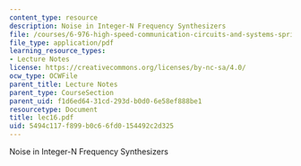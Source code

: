 ```yaml
---
content_type: resource
description: Noise in Integer-N Frequency Synthesizers
file: /courses/6-976-high-speed-communication-circuits-and-systems-spring-2003/5494c117f899b0c66fd0154492c2d325_lec16.pdf
file_type: application/pdf
learning_resource_types:
- Lecture Notes
license: https://creativecommons.org/licenses/by-nc-sa/4.0/
ocw_type: OCWFile
parent_title: Lecture Notes
parent_type: CourseSection
parent_uid: f1d6ed64-31cd-293d-b0d0-6e58ef888be1
resourcetype: Document
title: lec16.pdf
uid: 5494c117-f899-b0c6-6fd0-154492c2d325
---
```

Noise in Integer-N Frequency Synthesizers
